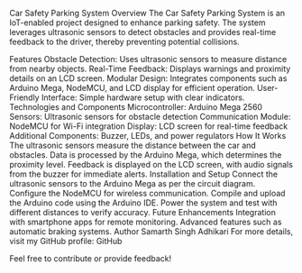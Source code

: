 Car Safety Parking System
Overview
The Car Safety Parking System is an IoT-enabled project designed to enhance parking safety. The system leverages ultrasonic sensors to detect obstacles and provides real-time feedback to the driver, thereby preventing potential collisions.

Features
Obstacle Detection: Uses ultrasonic sensors to measure distance from nearby objects.
Real-Time Feedback: Displays warnings and proximity details on an LCD screen.
Modular Design: Integrates components such as Arduino Mega, NodeMCU, and LCD display for efficient operation.
User-Friendly Interface: Simple hardware setup with clear indicators.
Technologies and Components
Microcontroller: Arduino Mega 2560
Sensors: Ultrasonic sensors for obstacle detection
Communication Module: NodeMCU for Wi-Fi integration
Display: LCD screen for real-time feedback
Additional Components: Buzzer, LEDs, and power regulators
How It Works
The ultrasonic sensors measure the distance between the car and obstacles.
Data is processed by the Arduino Mega, which determines the proximity level.
Feedback is displayed on the LCD screen, with audio signals from the buzzer for immediate alerts.
Installation and Setup
Connect the ultrasonic sensors to the Arduino Mega as per the circuit diagram.
Configure the NodeMCU for wireless communication.
Compile and upload the Arduino code using the Arduino IDE.
Power the system and test with different distances to verify accuracy.
Future Enhancements
Integration with smartphone apps for remote monitoring.
Advanced features such as automatic braking systems.
Author
Samarth Singh Adhikari
For more details, visit my GitHub profile: GitHub

Feel free to contribute or provide feedback!
